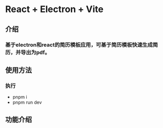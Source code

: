 # React + Electron + Vite

## 介绍
### 基于electron和react的简历模板应用，可基于简历模板快速生成简历，并导出为pdf。

## 使用方法
### 执行
- pnpm i 
- pnpm run dev

## 功能介绍

